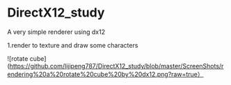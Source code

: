 # DirectX12_study
A very simple renderer using dx12

1.render to texture and draw some characters

![rotate cube](https://github.com/lijipeng787/DirectX12_study/blob/master/ScreenShots/rendering%20a%20rotate%20cube%20by%20dx12.png?raw=true）
